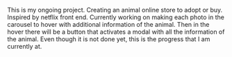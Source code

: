 This is my ongoing project. Creating an animal online store to adopt or buy. Inspired by netflix front end. Currently working on making each photo in the carousel to hover with additional information of the animal. Then in the hover there will be a button that activates a modal with all the information of the animal. Even though it is not done yet, this is the progress that I am currently at. 
